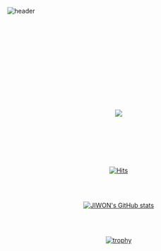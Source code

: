 
![header](https://capsule-render.vercel.app/api?type=venom&color=timeGradient&height=300&section=header&text=지원&fontColor=ffffff&fontSize=65&animation=fadeIn&fontAlignY=50)





<div align="center">
<br><br><br><br><br><br><br><br><br><br>
<br>
<p>
  <a href="https://wldldnjs.tistory.com/" target="_blank"=><img src="https://img.shields.io/badge/tistory-F05138?style=flat-square&logo=tistory&logoColor=white"/>
</p>

<br><br><br><br><br>

  
[![Hits](https://hits.seeyoufarm.com/api/count/incr/badge.svg?url=https%3A%2F%2Fgithub.com%2Fgjbae1212%2Fhit-counterhttps%3A%2F%2Fgithub.com%2Fjwsh1n&count_bg=%23899BDA&title_bg=%23888888&icon=&icon_color=%23E7E7E7&title=hits&edge_flat=false)](https://hits.seeyoufarm.com)

<br><br>

[![JIWON's GitHub stats](https://github-readme-stats.vercel.app/api?username=jwsh1n&include_all_commits=true&theme=nord&hide_border=true&count_private=true)](https://github.com/jiholee0/github-readme-stats)

<br><br>

[![trophy](https://github-profile-trophy.vercel.app/?username=jwsh1n&theme=flat&column=7)](https://github.com/jwsh1n/)

</div>
